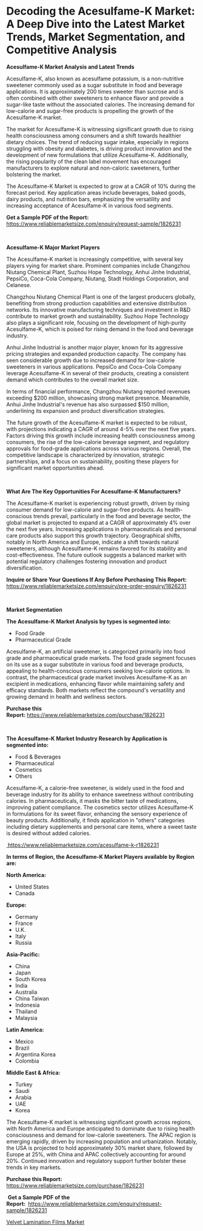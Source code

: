 <p><h1>Decoding the Acesulfame-K Market: A Deep Dive into the Latest Market Trends, Market Segmentation, and Competitive Analysis</h1></p><p><strong>Acesulfame-K Market Analysis and Latest Trends</strong></p>
<p><p>Acesulfame-K, also known as acesulfame potassium, is a non-nutritive sweetener commonly used as a sugar substitute in food and beverage applications. It is approximately 200 times sweeter than sucrose and is often combined with other sweeteners to enhance flavor and provide a sugar-like taste without the associated calories. The increasing demand for low-calorie and sugar-free products is propelling the growth of the Acesulfame-K market.</p><p>The market for Acesulfame-K is witnessing significant growth due to rising health consciousness among consumers and a shift towards healthier dietary choices. The trend of reducing sugar intake, especially in regions struggling with obesity and diabetes, is driving product innovation and the development of new formulations that utilize Acesulfame-K. Additionally, the rising popularity of the clean label movement has encouraged manufacturers to explore natural and non-caloric sweeteners, further bolstering the market.</p><p>The Acesulfame-K Market is expected to grow at a CAGR of 10% during the forecast period. Key application areas include beverages, baked goods, dairy products, and nutrition bars, emphasizing the versatility and increasing acceptance of Acesulfame-K in various food segments.</p></p>
<p><strong>Get a Sample PDF of the Report:&nbsp;</strong> <a href="https://www.reliablemarketsize.com/enquiry/request-sample/1826231?utm_campaign=2628&utm_medium=2&utm_source=Github&utm_content=ia&utm_term=03042025&utm_id=acesulfame-k">https://www.reliablemarketsize.com/enquiry/request-sample/1826231</a></p>
<p>&nbsp;</p>
<p><strong>Acesulfame-K Major Market Players</strong></p>
<p><p>The Acesulfame-K market is increasingly competitive, with several key players vying for market share. Prominent companies include Changzhou Niutang Chemical Plant, Suzhou Hope Technology, Anhui Jinhe Industrial, PepsiCo, Coca-Cola Company, Niutang, Stadt Holdings Corporation, and Celanese. </p><p>Changzhou Niutang Chemical Plant is one of the largest producers globally, benefiting from strong production capabilities and extensive distribution networks. Its innovative manufacturing techniques and investment in R&D contribute to market growth and sustainability. Suzhou Hope Technology also plays a significant role, focusing on the development of high-purity Acesulfame-K, which is poised for rising demand in the food and beverage industry.</p><p>Anhui Jinhe Industrial is another major player, known for its aggressive pricing strategies and expanded production capacity. The company has seen considerable growth due to increased demand for low-calorie sweeteners in various applications. PepsiCo and Coca-Cola Company leverage Acesulfame-K in several of their products, creating a consistent demand which contributes to the overall market size.</p><p>In terms of financial performance, Changzhou Niutang reported revenues exceeding $200 million, showcasing strong market presence. Meanwhile, Anhui Jinhe Industrial's revenue has also surpassed $150 million, underlining its expansion and product diversification strategies.</p><p>The future growth of the Acesulfame-K market is expected to be robust, with projections indicating a CAGR of around 4-5% over the next five years. Factors driving this growth include increasing health consciousness among consumers, the rise of the low-calorie beverage segment, and regulatory approvals for food-grade applications across various regions. Overall, the competitive landscape is characterized by innovation, strategic partnerships, and a focus on sustainability, positing these players for significant market opportunities ahead.</p></p>
<p>&nbsp;</p>
<p><strong>What Are The Key Opportunities For Acesulfame-K Manufacturers?</strong></p>
<p><p>The Acesulfame-K market is experiencing robust growth, driven by rising consumer demand for low-calorie and sugar-free products. As health-conscious trends prevail, particularly in the food and beverage sector, the global market is projected to expand at a CAGR of approximately 4% over the next five years. Increasing applications in pharmaceuticals and personal care products also support this growth trajectory. Geographical shifts, notably in North America and Europe, indicate a shift towards natural sweeteners, although Acesulfame-K remains favored for its stability and cost-effectiveness. The future outlook suggests a balanced market with potential regulatory challenges fostering innovation and product diversification.</p></p>
<p><strong>Inquire or Share Your Questions If Any Before Purchasing This Report:</strong> <a href="https://www.reliablemarketsize.com/enquiry/pre-order-enquiry/1826231?utm_campaign=2628&utm_medium=2&utm_source=Github&utm_content=ia&utm_term=03042025&utm_id=acesulfame-k">https://www.reliablemarketsize.com/enquiry/pre-order-enquiry/1826231</a></p>
<p>&nbsp;</p>
<p><strong>Market Segmentation</strong></p>
<p><strong>The Acesulfame-K Market Analysis by types is segmented into:</strong></p>
<p><ul><li>Food Grade</li><li>Pharmaceutical Grade</li></ul></p>
<p><p>Acesulfame-K, an artificial sweetener, is categorized primarily into food grade and pharmaceutical grade markets. The food grade segment focuses on its use as a sugar substitute in various food and beverage products, appealing to health-conscious consumers seeking low-calorie options. In contrast, the pharmaceutical grade market involves Acesulfame-K as an excipient in medications, enhancing flavor while maintaining safety and efficacy standards. Both markets reflect the compound's versatility and growing demand in health and wellness sectors.</p></p>
<p><strong>Purchase this Report:&nbsp;</strong><a href="https://www.reliablemarketsize.com/purchase/1826231?utm_campaign=2628&utm_medium=2&utm_source=Github&utm_content=ia&utm_term=03042025&utm_id=acesulfame-k">https://www.reliablemarketsize.com/purchase/1826231</a></p>
<p>&nbsp;</p>
<p><strong>The Acesulfame-K Market Industry Research by Application is segmented into:</strong></p>
<p><ul><li>Food & Beverages</li><li>Pharmaceutical</li><li>Cosmetics</li><li>Others</li></ul></p>
<p><p>Acesulfame-K, a calorie-free sweetener, is widely used in the food and beverage industry for its ability to enhance sweetness without contributing calories. In pharmaceuticals, it masks the bitter taste of medications, improving patient compliance. The cosmetics sector utilizes Acesulfame-K in formulations for its sweet flavor, enhancing the sensory experience of beauty products. Additionally, it finds application in "others" categories including dietary supplements and personal care items, where a sweet taste is desired without added calories.</p></p>
<p><a href="https://www.reliablemarketsize.com/acesulfame-k-r1826231?utm_campaign=2628&utm_medium=2&utm_source=Github&utm_content=ia&utm_term=03042025&utm_id=acesulfame-k">&nbsp;https://www.reliablemarketsize.com/acesulfame-k-r1826231</a></p>
<p><strong>In terms of Region, the Acesulfame-K Market Players available by Region are:</strong></p>
<p>
    <p> <strong> North America: </strong>
        <ul>
            <li>United States</li>
            <li>Canada</li>
        </ul>
        </p> 
    <p> <strong> Europe: </strong>
        <ul>
            <li>Germany</li>
            <li>France</li>
            <li>U.K.</li>
            <li>Italy</li>
            <li>Russia</li>
        </ul>
        </p> 
    <p> <strong> Asia-Pacific: </strong>
        <ul>
            <li>China</li>
            <li>Japan</li>
            <li>South Korea</li>
            <li>India</li>
            <li>Australia</li>
            <li>China Taiwan</li>
            <li>Indonesia</li>
            <li>Thailand</li>
            <li>Malaysia</li>
        </ul>
        </p> 
    <p> <strong> Latin America: </strong>
        <ul>
            <li>Mexico</li>
            <li>Brazil</li>
            <li>Argentina Korea</li>
            <li>Colombia</li>
        </ul>
        </p> 
    <p> <strong> Middle East & Africa: </strong>
        <ul>
            <li>Turkey</li>
            <li>Saudi</li>
            <li>Arabia</li>
            <li>UAE</li>
            <li>Korea</li>
        </ul>
    </p>
    </p>
<p><p>The Acesulfame-K market is witnessing significant growth across regions, with North America and Europe anticipated to dominate due to rising health consciousness and demand for low-calorie sweeteners. The APAC region is emerging rapidly, driven by increasing population and urbanization. Notably, the USA is projected to hold approximately 30% market share, followed by Europe at 25%, with China and APAC collectively accounting for around 20%. Continued innovation and regulatory support further bolster these trends in key markets.</p></p>
<p><strong>Purchase this Report: </strong><a href="https://www.reliablemarketsize.com/purchase/1826231?utm_campaign=2628&utm_medium=2&utm_source=Github&utm_content=ia&utm_term=03042025&utm_id=acesulfame-k">https://www.reliablemarketsize.com/purchase/1826231</a></p>
<p>&nbsp;<strong>Get a Sample PDF of the Report:&nbsp;&nbsp;</strong><a href="https://www.reliablemarketsize.com/enquiry/request-sample/1826231?utm_campaign=2628&utm_medium=2&utm_source=Github&utm_content=ia&utm_term=03042025&utm_id=acesulfame-k">https://www.reliablemarketsize.com/enquiry/request-sample/1826231</a></p>
<p><strong></strong></p>
<p><p><a href="https://github.com/toldenargelia86/Market-Research-Report-List-1/blob/main/velvet-lamination-films-market.md?utm_campaign=2628&utm_medium=2&utm_source=Github&utm_content=ia&utm_term=03042025&utm_id=acesulfame-k">Velvet Lamination Films Market</a></p></p>